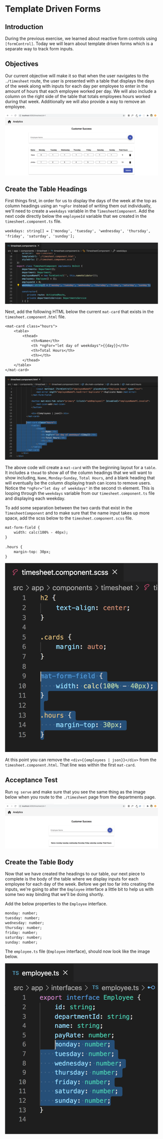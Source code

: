 # Template Driven Forms

## Introduction
During the previous exercise, we learned about reactive form controls using `[formControl]`. Today we will learn about template driven forms which is a separate way to track form inputs.

## Objectives
Our current objective will make it so that when the user navigates to the `./timesheet` route, the user is presented with a table that displays the days of the week along with inputs for each day per employee to enter in the amount of hours that each employee worked per day. We will also include a column on the right side of the table that totals employees hours worked during that week. Additionally we will also provide a way to remove an employee.

![](img/template_driven.png)


## Create the Table Headings
First things first, in order for us to display the days of the week at the top as column headings using an `*ngFor` instead of writing them out individually, we'll need to create a `weekdays` variable in the `TimesheetComponent`. Add the next code directly below the `employeeId` variable that we created in the `timesheet.component.ts` file.

`weekdays: string[] = ['monday', 'tuesday', 'wednesday', 'thursday', 'friday', 'saturday', 'sunday'];`

![](img/weekdays.png)

Next, add the following HTML below the current `mat-card` that exists in the `timesheet.component.html` file.

```
<mat-card class="hours">
    <table>
        <thead>
            <th>Name</th>
            <th *ngFor="let day of weekdays">{{day}}</th>
            <th>Total Hours</th>
            <th></th>
        </thead>
    </table>
</mat-card>
```

![](img/time_table.png)

The above code will create a `mat-card` with the beginning layout for a `table`. It includes a `thead` to show all of the column headings that we will want to show including, `Name`, `Monday`-`Sunday`, `Total Hours`, and a blank heading that will eventually be the column displaying trash can icons to remove users. Notice the `*ngFor="let day of weekdays"` in the second `th` element. This is looping through the `weekdays` variable from our `timesheet.component.ts` file and displaying each weekday.

To add some separation between the two cards that exist in the `TimesheetComponent` and to make sure that the name input takes up more space, add the scss below to the `timesheet.component.scss` file.

```
mat-form-field {
    width: calc(100% - 40px);
}

.hours {
    margin-top: 30px;
}
```

![](img/card_margin.png)


At this point you can remove the `<div>{{employees | json}}</div>` from the `timesheet.component.html`. That line was within the first `mat-card`.

## Acceptance Test

Run `ng serve` and make sure that you see the same thing as the image below when you route to the `./timesheet` page from the departments page.

![](img/timesheet_headings.png)


## Create the Table Body

Now that we have created the headings to our table, our next piece to complete is the body of the table where we display inputs for each employee for each day of the week. Before we get too far into creating the inputs, we're going to alter the `Employee` interface a little bit to help us with some two way binding that we'll be doing shortly.

Add the below properties to the `Employee` interface.

```
monday: number;
tuesday: number;
wednesday: number;
thursday: number;
friday: number;
saturday: number;
sunday: number;
```

The `employee.ts` file (`Employee` interface), should now look like the image below.

![](img/employee_updated.png)



